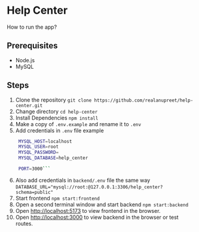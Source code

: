 # Help Center

How to run the app? 

## Prerequisites
- Node.js
- MySQL

## Steps

1. Clone the repository
    `git clone https://github.com/realanupreet/help-center.git`
2. Change directory
    `cd help-center`
3. Install Dependencies `npm install`
4. Make a copy of `.env.example` and rename it to `.env`
5. Add credentials in `.env` file example
   ```bash
    MYSQL_HOST=localhost
    MYSQL_USER=root
    MYSQL_PASSWORD=
    MYSQL_DATABASE=help_center

    PORT=3000```
6. Also add credentials in `backend/.env` file the same way `DATABASE_URL="mysql://root:@127.0.0.1:3306/help_center?schema=public"`
4. Start frontend `npm start:frontend`
5. Open a second terminal window and start backend `npm start:backend`
6. Open [http://localhost:5173](http://localhost:5173) to view frontend in the browser.
7. Open [http://localhost:3000](http://localhost:3000) to view backend in the browser or test routes.

